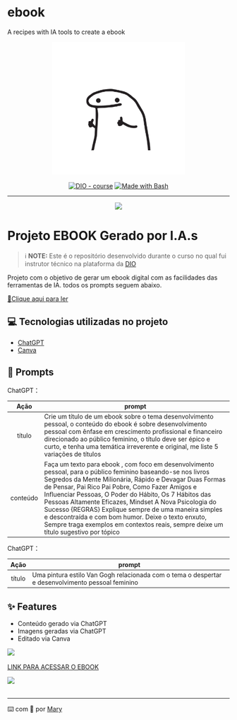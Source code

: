 # ebook
A recipes with IA tools to create a ebook
<p align="center">
    <img width="300" src="https://github.com/maryinthebox/ebook/blob/4a47e955d73deb53807a36a637e6460c69b9e1f6/joinha.png">

<p align="center">
<a href="https://dio.me/"><img src="https://img.shields.io/badge/DIO-Course-28DA77?logo=youtube" alt="DIO - course"></a>
<a href="https://www.gnu.org/software/bash/" title="Go to Bash homepage"><img src="https://img.shields.io/badge/Prompt-Project-blue?logo=gnu-bash&amp;logoColor=white" alt="Made with Bash"></a></p>

-------


<p align="center">
<img 
    src="./assets/cover.png"
    width="400"  
/>
</p>

# Projeto EBOOK Gerado por I.A.s


 > ℹ️ **NOTE:** Este é o repositório desenvolvido durante o curso no qual fui instrutor técnico na plataforma da [DIO](https://dio.me)

Projeto com o objetivo de gerar um ebook digital com as facilidades das ferramentas de IA. todos os prompts
seguem abaixo.

<a href="https://github.com/felipeAguiarCode/prompts-recipe-to-create-a-ebook/blob/main/output/ebook%20-%20css%20jedi%20output.pdf" title="View PDF now"> 📕Clique aqui para ler</a>

## 💻 Tecnologias utilizadas no projeto

- [ChatGPT](https://chat.openai.com/) 
- [Canva](https://www.canva.com/)


## 🧠 Prompts


ChatGPT：

|   Ação   | prompt                                                                                                                                                                                                                                                                         |
| :------: | ------------------------------------------------------------------------------------------------------------------------------------------------------------------------------------------------------------------------------------------------------------------------------ |
|  título  | Crie um título de um ebook sobre o tema desenvolvimento pessoal, o conteúdo do ebook é sobre desenvolvimento pessoal com ênfase em crescimento profissional e financeiro direcionado ao público feminino, o título deve ser épico e curto, e tenha uma temática irreverente e original, me liste 5 variações de títulos                                                         |
| conteúdo | Faça um texto para ebook , com foco em desenvolvimento pessoal, para o público feminino baseando-se nos livros Segredos da Mente Milionária, Rápido e Devagar Duas Formas de Pensar, Pai Rico Pai Pobre, Como Fazer Amigos e Influenciar Pessoas, O Poder do Hábito, Os 7 Hábitos das Pessoas Altamente Eficazes, Mindset A Nova Psicologia do Sucesso {REGRAS} Explique sempre de uma maneira simples e descontraída e com bom humor. Deixe o texto enxuto, Sempre traga exemplos em contextos reais, sempre deixe um título sugestivo por tópico |


ChatGPT：

|  Ação  | prompt                                                                                 |
| :----: | -------------------------------------------------------------------------------------- |
| título | Uma pintura estilo Van Gogh relacionada com o tema o despertar e desenvolvimento pessoal feminino |

## ✨ Features

- Conteúdo gerado via ChatGPT
- Imagens geradas via ChatGPT
- Editado via Canva

<img width="150" src="https://github.com/user-attachments/assets/840681ab-e1da-4eb5-8ab9-b2955926cb40">

[LINK PARA ACESSAR O EBOOK](Https://github.com/maryinthebox/ebook/blob/d5849b0bb1319fc45af02b4c85fab4b500e4be4a/Desperte_Sua_Melhor_Vers%C3%A3o.pdf)

    
    

<p>
    <img 
      align=left 
      margin=10 
      width=80 
      src="https://github.com/user-attachments/assets/4c6c92e2-103b-40c6-a38f-3bdf3f2f8904"
    />

</p>
<br/><br/>
<p>

---

⌨️ com 💜 por [Mary](https://github.com/maryinthebox)
